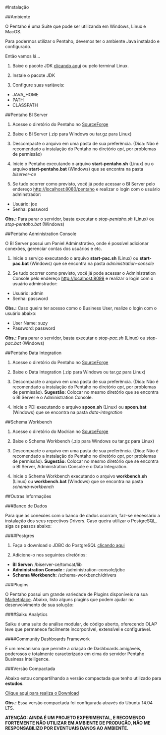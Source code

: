 #Instalação

##Ambiente

O Pentaho é uma Suite que pode ser utilizanda em Windows, Linux e MacOS.

Para podermos utilizar o Pentaho, devemos ter o ambiente Java instalado e configurado. 

Então vamos lá...

1. Baixe o pacote JDK [clicando aqui](http://www.oracle.com/technetwork/pt/java/javase/downloads/index.html) ou pelo terminal Linux.

2. Instale o pacote JDK

3. Configure suas variáveis:
  
  * JAVA_HOME
  * PATH
  * CLASSPATH


##Pentaho BI Server

1. Acesse o diretório do Pentaho no [SourceForge](http://sourceforge.net/projects/pentaho/files/?source=navbar)

2. Baixe o BI Server (.zip para Windows ou tar.gz para Linux)

3. Descompacte o arquivo em uma pasta de sua preferência. (Dica: Não é recomendado a instalação do Pentaho no diretório *opt*, por problemas de permissão)

4. Inicie o Pentaho executando o arquivo **start-pentaho.sh** (Linux) ou o arquivo **start-pentaho.bat** (Windows) que se encontra na pasta *biserver-ce*

5. Se tudo ocorrer como previsto, você já pode acessar o BI Server pelo endereço [http://localhost:8080/pentaho](http://localhost:8080/pentaho) e realizar o login com o usuário adminstrador:

  * Usuário: joe
  * Senha: password

**Obs.:** Para parar o servidor, basta executar o *stop-pentaho.sh* (Linux) ou *stop-pentaho.bat* (Windows)


##Pentaho Administration Console

O BI Server possui um Paniel Adminstrativo, onde é possível adicionar conexões, gerenciar contas dos usuários e etc.

1. Inicie o serviço executando o arquivo **start-pac.sh** (Linux)  ou **start-pac.bat** (Windows) que se encontra na pasta *administration-console*

2. Se tudo ocorrer como previsto, você já pode acessar o Administration Console pelo endereço [http://localhost:8099](http://localhost:8099) e realizar o login com o usuário adminstrador:

  * Usuário: admin
  * Senha: password

**Obs.:** Caso queira ter acesso como o Business User, realize o login com o usuário abaixo:

  * User Name: suzy
  * Password: password

**Obs.:** Para parar o servidor, basta executar o *stop-pac.sh* (Linux) ou *stop-pac.bat* (Windows)


##Pentaho Data Integration

1. Acesse o diretório do Pentaho no [SourceForge](http://sourceforge.net/projects/pentaho/files/?source=navbar)

2. Baixe o Data Integration (.zip para Windows ou tar.gz para Linux)

3. Descompacte o arquivo em uma pasta de sua preferência. (Dica: Não é recomendado a instalação do Pentaho no diretório *opt*, por problemas de permissão). **Sugestão:** Colocar no mesmo diretório que se encontra o BI Server e o Administration Console.

4. Inicie o PDI executando o arquivo **spoon.sh** (Linux) ou **spoon.bat** (Windows) que se encontra na pasta *data-integration*


##Schema Workbench

1. Acesse o diretório do Modrian no [SourceForge](http://sourceforge.net/projects/mondrian/files/?source=navbar)

2. Baixe o Schema Workbench (.zip para Windows ou tar.gz para Linux)

3. Descompacte o arquivo em uma pasta de sua preferência. (Dica: Não é recomendado a instalação do Pentaho no diretório *opt*, por problemas de permissão). **Sugestão:** Colocar no mesmo diretório que se encontra o BI Server, Administration Console e  o Data Integration.

4. Inicie o Schema Workbench executando o arquivo **workbench.sh** (Linux) ou **workbench.bat** (Windows) que se encontra na pasta *schema-workbench*



##Outras Informações

###Banco de Dados

Para que as conexões com o banco de dados ocorram, faz-se necessário a instalação dos seus repectivos Drivers. Caso queira utilizar o PostgreSQL, siga os passos abaixo:

####Postgres

1. Faça o download o JDBC do PostgreSQL [clicando aqui](http://jdbc.postgresql.org/)

2. Adicione-o nos seguintes diretórios:

  - **BI Server:** /biserver-ce/tomcat/lib
  - **Administration Console :** /administration-console/jdbc
  - **Schema Workbench:** /schema-workbench/drivers

###Plugins

O Pentaho possui um grande variedade de Plugins disponíveis na sua [Marketplace](http://www.pentaho.com/marketplace/). Abaixo, listo alguns plugins que podem ajudar no desenvolvimento de sua solução:

####Saiku Analytics

Saiku é uma suíte de análise modular, de código aberto, oferecendo OLAP leve que permanece facilmente incorporável, extensível e configurável. 

####Community Dashboards Framework

É um mecanismo que permite a criação de Dashboards amigáveis, poderosos e totalmente caracterizado em cima do servidor Pentaho Business Intelligence.

###Versão Compactada

Abaixo estou compartilhando a versão compactada que tenho utilizado para **estudos**. 

[Clique aqui para realiza o Download](https://drive.google.com/open?id=0B8vfl7nDJrwYOUc1Nng0S0FieVE&authuser=0)

**Obs.:** Essa versão compactada foi configurada através do Ubuntu 14.04 LTS.

**ATENÇÃO: AINDA É UM PROJETO EXPERIMENTAL, E RECOMENDO FORTEMENTE NÃO UTILIZAR EM AMBIENTE DE PRODUÇÃO, NÃO ME RESPONSABILIZO POR EVENTUAIS DANOS AO AMBIENTE.**


